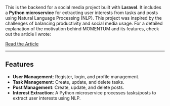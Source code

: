 This is the backend for a social media project built with **Laravel**. It includes a **Python microservice** for extracting user interests from tasks and posts using Natural Language Processing (NLP).
This project was inspired by the challenges of balancing productivity and social media usage. For a detailed explanation of the motivation behind MOMENTUM and its features, check out the article I wrote:

[Read the Article](https://medium.com/@guilherme.a.m.tiossi/breaking-the-scroll-how-momentum-balances-social-media-and-goals-5c966d0cd501)

---

## Features
- **User Management**: Register, login, and profile management.
- **Task Management**: Create, update, and delete tasks.
- **Post Management**: Create, update, and delete posts.
- **Interest Extraction**: A Python microservice processes tasks/posts to extract user interests using NLP.
